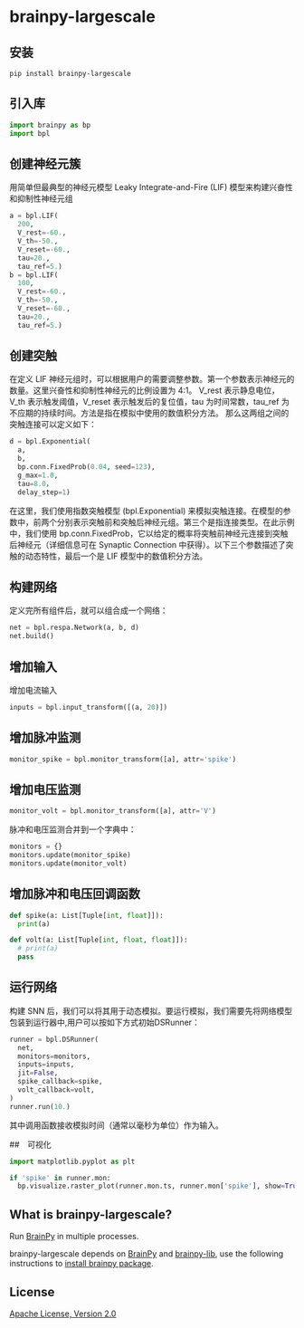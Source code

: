 # brainpy-largescale

## 安装

```
pip install brainpy-largescale
```


## 引入库
```python
import brainpy as bp
import bpl
```

## 创建神经元簇

用简单但最典型的神经元模型 Leaky Integrate-and-Fire (LIF) 模型来构建兴奋性和抑制性神经元组

```python
a = bpl.LIF(
  200,
  V_rest=-60.,
  V_th=-50.,
  V_reset=-60.,
  tau=20.,
  tau_ref=5.)
b = bpl.LIF(
  100,
  V_rest=-60.,
  V_th=-50.,
  V_reset=-60.,
  tau=20.,
  tau_ref=5.)
```

## 创建突触
在定义 LIF 神经元组时，可以根据用户的需要调整参数。第一个参数表示神经元的数量。这里兴奋性和抑制性神经元的比例设置为 4:1。 V_rest 表示静息电位，V_th 表示触发阈值，V_reset 表示触发后的复位值，tau 为时间常数，tau_ref 为不应期的持续时间。方法是指在模拟中使用的数值积分方法。
那么这两组之间的突触连接可以定义如下：
```python
d = bpl.Exponential(
  a,
  b,
  bp.conn.FixedProb(0.04, seed=123),
  g_max=1.0,
  tau=8.0，
  delay_step=1)
```
在这里，我们使用指数突触模型 (bpl.Exponential) 来模拟突触连接。在模型的参数中，前两个分别表示突触前和突触后神经元组。第三个是指连接类型。在此示例中，我们使用 bp.conn.FixedProb，它以给定的概率将突触前神经元连接到突触后神经元（详细信息可在 Synaptic Connection 中获得）。以下三个参数描述了突触的动态特性，最后一个是 LIF 模型中的数值积分方法。

## 构建网络
定义完所有组件后，就可以组合成一个网络：
```python
net = bpl.respa.Network(a, b, d)
net.build()
```

## 增加输入

增加电流输入
```python
inputs = bpl.input_transform([(a, 20)])
```

## 增加脉冲监测
```python
monitor_spike = bpl.monitor_transform([a], attr='spike')
```

## 增加电压监测
```python
monitor_volt = bpl.monitor_transform([a], attr='V')
```

脉冲和电压监测合并到一个字典中：
```python
monitors = {}
monitors.update(monitor_spike)
monitors.update(monitor_volt)
```

## 增加脉冲和电压回调函数

```python
def spike(a: List[Tuple[int, float]]):
  print(a)

def volt(a: List[Tuple[int, float, float]]):
  # print(a)
  pass
```

## 运行网络
构建 SNN 后，我们可以将其用于动态模拟。要运行模拟，我们需要先将网络模型包装到运行器中,用户可以按如下方式初始DSRunner：

```python
runner = bpl.DSRunner(
  net,
  monitors=monitors,
  inputs=inputs,
  jit=False,
  spike_callback=spike,
  volt_callback=volt,
)
runner.run(10.)
```
其中调用函数接收模拟时间（通常以毫秒为单位）作为输入。 

##　可视化
```python
import matplotlib.pyplot as plt

if 'spike' in runner.mon:
  bp.visualize.raster_plot(runner.mon.ts, runner.mon['spike'], show=True)
```

## What is brainpy-largescale?
Run [BrainPy](https://github.com/PKU-NIP-Lab/BrainPy) in multiple processes.

brainpy-largescale depends on [BrainPy](https://github.com/PKU-NIP-Lab/BrainPy) and [brainpy-lib](https://github.com/PKU-NIP-Lab/brainpylib), use the following instructions to [install brainpy package](https://brainpy.readthedocs.io/en/latest/quickstart/installation.html).


## License<a id="quickstart"></a>
[Apache License, Version 2.0](https://github.com/NH-NCL/brainpy-largescale/blob/main/LICENSE)